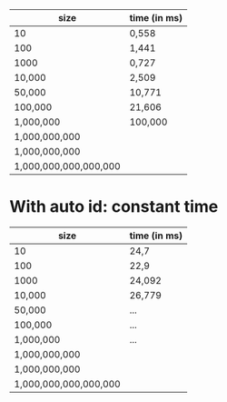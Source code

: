 | size                  | time (in ms) |
|-----------------------|--------------|
| 10                    | 0,558        |
| 100                   | 1,441        |
| 1000                  | 0,727        |
| 10,000                | 2,509        |
| 50,000                | 10,771       |
| 100,000               | 21,606       |    
| 1,000,000             | 100,000      |
| 1,000,000,000         |              |
| 1,000,000,000         |              |
| 1,000,000,000,000,000 |              |    


# With auto id: constant time
| size                  | time (in ms) |
|-----------------------|--------------|
| 10                    | 24,7         |
| 100                   | 22,9         |
| 1000                  | 24,092       |
| 10,000                | 26,779       |
| 50,000                | ...          |
| 100,000               | ...          |    
| 1,000,000             | ...          |
| 1,000,000,000         |              |
| 1,000,000,000         |              |
| 1,000,000,000,000,000 |              |  